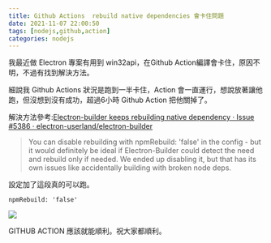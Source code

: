 ```yaml
---
title: Github Actions  rebuild native dependencies 會卡住問題
date: 2021-11-07 22:00:50
tags: [nodejs,github,action]
categories: nodejs
---
```


我最近做 Electron 專案有用到 win32api，在Github Action編譯會卡住，原因不明，不過有找到解決方法。

細說我 Github Actions 狀況是跑到一半卡住，Action 會一直運行，想說放著讓他跑，但沒想到沒有成功，超過6小時 Github Action 把他關掉了。

<!--more-->

解決方法參考:[Electron-builder keeps rebuilding native dependency · Issue #5386 · electron-userland/electron-builder](https://github.com/electron-userland/electron-builder/issues/5386)

> You can disable rebuilding with npmRebuild: 'false' in the config - but it would definitely be ideal if Electron-Builder could detect the need and rebuild only if needed. We ended up disabling it, but that has its own issues like accidentally building with broken node deps.

設定加了這段真的可以跑。

`npmRebuild: 'false'` 

![](https://i.imgur.com/ziHqxBb.png)



GITHUB ACTION 應該就能順利。祝大家都順利。
